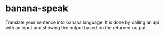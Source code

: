 # banana-speak
Translate your sentence into banana language.
It is done by calling an api with an input and showing the output based on the returned output.
